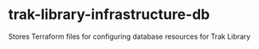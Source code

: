 # trak-library-infrastructure-db
Stores Terraform files for configuring database resources for Trak Library
